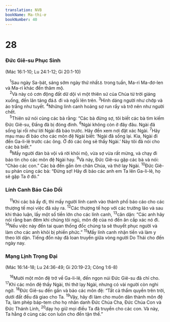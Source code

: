 ```yaml
---
translation: NVB
bookName: Ma-thi-ơ 
bookNumber: 40
---
```


<div class="title"><h1>28</h1><h3>Đức Giê-su Phục Sinh </h3><p>(Mác 16:1-10; Lu 24:1-12; Gi 20:1-10) </p></div>
<span class="verse mat_28_1"> <sup>1</sup>Sau ngày Sa-bát, sáng sớm ngày thứ nhất<a data-toggle="tooltip" data-placement="bottom" title="Chúa Nhật">⚓</a> trong tuần, Ma-ri Ma-đơ-len và Ma-ri khác đến thăm mộ. <br/></span>
<span class="verse mat_28_2"> <sup>2</sup>Và này có cơn động đất dữ dội vì một thiên sứ của Chúa từ trời giáng xuống, đến lăn tảng đá<a data-toggle="tooltip" data-placement="bottom" title="Tảng đá chặn cửa mộ">⚓</a> đi và ngồi lên trên. </span>
<span class="verse mat_28_3"><sup>3</sup>Hình dáng người như chớp và áo trắng như tuyết. </span>
<span class="verse mat_28_4"><sup>4</sup>Những lính canh hoảng sợ run rẩy và trở nên như người chết. <br/></span>
<span class="verse mat_28_5"> <sup>5</sup>Thiên sứ nói cùng các bà rằng: “Các bà đừng sợ, tôi biết các bà tìm kiếm Đức Giê-su, Đấng đã bị đóng đinh. </span>
<span class="verse mat_28_6"><sup>6</sup>Ngài không còn ở đây đâu. Ngài đã sống lại rồi như lời Ngài đã bảo trước. Hãy đến xem nơi đặt xác Ngài. </span>
<span class="verse mat_28_7"><sup>7</sup>Hãy mau mau đi báo cho các môn đệ Ngài biết: ‘Ngài đã sống lại. Kìa, Ngài đi đến Ga-li-lê trước các ông. Ở đó các ông sẽ thấy Ngài.’ Này tôi đã nói cho các bà biết.” <br/></span>
<span class="verse mat_28_8"> <sup>8</sup>Mấy người đàn bà vội vã rời khỏi mộ, vừa sợ vừa rất mừng, và chạy đi báo tin cho các môn đệ Ngài hay. </span>
<span class="verse mat_28_9"><sup>9</sup>Và này, Đức Giê-su gặp các bà và nói: “Chào các con.” Các bà đến gần ôm chân Chúa, và thờ lạy Ngài. </span>
<span class="verse mat_28_10"><sup>10</sup>Đức Giê-su phán cùng các bà: “Đừng sợ! Hãy đi bảo các anh em Ta lên Ga-li-lê, họ sẽ gặp Ta ở đó.” <br/></span>
<div class="title"><h3>Lính Canh Báo Cáo Dối </h3></div>
<span class="verse mat_28_11"> <sup>11</sup>Khi các bà ấy đi, thì mấy người lính canh vào thành phố báo cáo cho các thượng tế mọi việc đã xảy ra. </span>
<span class="verse mat_28_12"><sup>12</sup>Các thượng tế họp với các trưởng lão và sau khi thảo luận, lấy một số tiền lớn cho các lính canh, </span>
<span class="verse mat_28_13"><sup>13</sup>căn dặn: “Các anh hãy nói rằng ban đêm khi chúng tôi ngủ, môn đệ của nó đến ăn cắp xác nó đi. </span>
<span class="verse mat_28_14"><sup>14</sup>Nếu việc này đến tai quan thống đốc chúng ta sẽ thuyết phục người và làm cho các anh khỏi bị phiền phức.” </span>
<span class="verse mat_28_15"><sup>15</sup>Mấy lính canh nhận tiền và làm y theo lời dặn. Tiếng đồn này đã loan truyền giữa vòng người Do Thái cho đến ngày nay. <br/></span>
<div class="title"><h3>Mạng Lịnh Trọng Đại </h3><p>(Mác 16:14-18; Lu 24:36-49; Gi 20:19-23; Công 1:6-8) </p></div>
<span class="verse mat_28_16"> <sup>16</sup>Mười một môn đệ trở về Ga-li-lê, đến ngọn núi Đức Giê-su đã chỉ cho. </span>
<span class="verse mat_28_17"><sup>17</sup>Khi các môn đệ thấy Ngài, thì thờ lạy Ngài, nhưng có vài người còn nghi ngờ. </span>
<span class="verse mat_28_18"><sup>18</sup>Đức Giê-su đến gần và bảo các môn đệ: “Tất cả thẩm quyền trên trời, dưới đất đều đã giao cho Ta. </span>
<span class="verse mat_28_19"><sup>19</sup>Vậy, hãy đi làm cho muôn dân thành môn đệ Ta, làm phép báp-tem cho họ nhân danh Đức Chúa Cha, Đức Chúa Con và Đức Thánh Linh, </span>
<span class="verse mat_28_20"><sup>20</sup>dạy họ giữ mọi điều Ta đã truyền cho các con. Và này, Ta hằng ở cùng các con luôn cho đến tận thế.” <br/></span>
